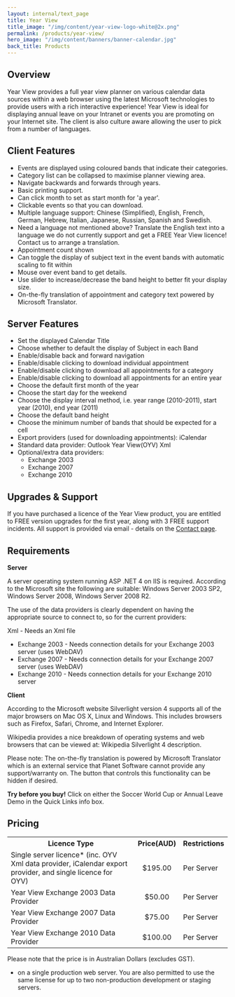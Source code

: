 ```yaml
---
layout: internal/text_page
title: Year View
title_image: "/img/content/year-view-logo-white@2x.png"
permalink: /products/year-view/
hero_image: "/img/content/banners/banner-calendar.jpg"
back_title: Products
---
```


<!--- This child document initializes the page in Jekyll. -->

## Overview

Year View provides a full year view planner on various calendar data sources within a web browser using the latest Microsoft technologies to provide users with a rich interactive experience!
Year View is ideal for displaying annual leave on your Intranet or events you are promoting on your Internet site. The client is also culture aware allowing the user to pick from a number of languages.

## Client Features

* Events are displayed using coloured bands that indicate their categories.
* Category list can be collapsed to maximise planner viewing area.
* Navigate backwards and forwards through years.
* Basic printing support.
* Can click month to set as start month for 'a year'.
* Clickable events so that you can download.
* Multiple language support: Chinese (Simplified), English, French, German, Hebrew, Italian, Japanese, Russian, Spanish and Swedish.
* Need a language not mentioned above? Translate the English text into a language we do not currently support and get a FREE Year View licence! Contact us to arrange a translation.
* Appointment count shown
* Can toggle the display of subject text in the event bands with automatic scaling to fit within
* Mouse over event band to get details.
* Use slider to increase/decrease the band height to better fit your display size.
* On-the-fly translation of appointment and category text powered by Microsoft Translator.

## Server Features

* Set the displayed Calendar Title
* Choose whether to default the display of Subject in each Band
* Enable/disable back and forward navigation
* Enable/disable clicking to download individual appointment
* Enable/disable clicking to download all appointments for a category
* Enable/disable clicking to download all appointments for an entire year
* Choose the default first month of the year
* Choose the start day for the weekend
* Choose the display interval method, i.e. year range (2010-2011), start year (2010), end year (2011)
* Choose the default band height
* Choose the minimum number of bands that should be expected for a cell
* Export providers (used for downloading appointments): iCalendar
* Standard data provider: Outlook Year View(OYV) Xml
* Optional/extra data providers:
  - Exchange 2003
  - Exchange 2007
  - Exchange 2010

## Upgrades & Support

If you have purchased a licence of the Year View product, you are entitled to FREE version upgrades for the first year, along with 3 FREE support incidents. All support is provided via email - details on the [Contact page](/contact/).

## Requirements

**Server**

A server operating system running ASP .NET 4 on IIS is required. According to the Microsoft site the following are suitable: Windows Server 2003 SP2, Windows Server 2008, Windows Server 2008 R2.

The use of the data providers is clearly dependent on having the appropriate source to connect to, so for the current providers:

Xml - Needs an Xml file

* Exchange 2003 - Needs connection details for your Exchange 2003 server (uses WebDAV)
* Exchange 2007 - Needs connection details for your Exchange 2007 server (uses WebDAV)
* Exchange 2010 - Needs connection details for your Exchange 2010 server

**Client**

According to the Microsoft website Silverlight version 4 supports all of the major browsers on Mac OS X, Linux and Windows. This includes browsers such as Firefox, Safari, Chrome, and Internet Explorer.

Wikipedia provides a nice breakdown of operating systems and web browsers that can be viewed at: Wikipedia Silverlight 4 description.

Please note: The on-the-fly translation is powered by Microsoft Translator which is an external service that Planet Software cannot provide any support/warranty on. The button that controls this functionality can be hidden if desired.

**Try before you buy!** Click on either the Soccer World Cup or Annual Leave Demo in the Quick Links info box.

## Pricing

<table>
	<tbody>
		<tr>
			<th>Licence Type</th>
			<th>Price(AUD)</th>
			<th>Restrictions</th>
		</tr>
		<tr>
			<td>Single server licence* (inc. OYV Xml data provider, iCalendar export provider, and single licence for OYV)</td>
			<td align="center">$195.00</td>
			<td>Per Server</td>
		</tr>
		<tr>
			<td>Year View Exchange 2003 Data Provider</td>
			<td align="center">$50.00</td>
			<td>Per Server</td>
		</tr>
		<tr>
			<td>Year View Exchange 2007 Data Provider</td>
			<td align="center">$75.00</td>
			<td>Per Server</td>
		</tr>
		<tr>
			<td>Year View Exchange 2010 Data Provider</td>
			<td align="center">$100.00</td>
			<td>Per Server</td>
		</tr>
	</tbody>
</table>

Please note that the price is in Australian Dollars (excludes GST).

* on a single production web server. You are also permitted to use the same license for up to two non-production development or staging servers.